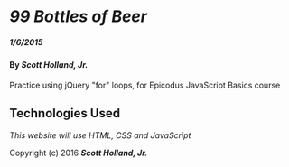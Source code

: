 # _99 Bottles of Beer_

##### _1/6/2015_

#### By _**Scott Holland, Jr.**_

Practice using jQuery "for" loops, for Epicodus JavaScript Basics course

## Technologies Used

_This website will use HTML, CSS and JavaScript_

Copyright (c) 2016 **_Scott Holland, Jr._**

